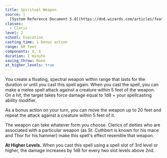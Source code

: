 ```yaml
---
title: Spiritual Weapon
source: |
  [System Reference Document 5.0](https://dnd.wizards.com/articles/features/systems-reference-document-srd)
classes:
  - Cleric
level: 2
school: Evocation
casting_time: 1 bonus action
range: 60 feet
components: V, S
duration: 1 minute
saving_throw: None
at_higher_levels: true
---
```


You create a floating, spectral weapon within range that lasts for the duration or until you cast this spell again. When you cast the spell, you can make a melee spell attack against a creature within 5 feet of the weapon. On a hit, the target takes force damage equal to 1d8 + your spellcasting ability modifier.

As a bonus action on your turn, you can move the weapon up to 20 feet and repeat the attack against a creature within 5 feet of it.

The weapon can take whatever form you choose. Clerics of deities who are associated with a particular weapon (as St. Cuthbert is known for his mace and Thor for his hammer) make this spell's effect resemble that weapon.

**At Higher Levels.** When you cast this spell using a spell slot of 3rd level or higher, the damage increases by 1d8 for every two slot levels above 2nd.
